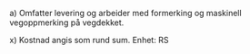 a) Omfatter levering og arbeider med formerking og maskinell vegoppmerking på vegdekket.

x) Kostnad angis som rund sum. Enhet: RS


